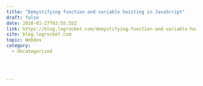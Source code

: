 ```yaml
---
title: "Demystifying function and variable hoisting in JavaScript"
draft: false
date: 2020-01-27T03:55:55Z
link: https://blog.logrocket.com/demystifying-function-and-variable-hoisting-in-javascript/?utm_medium=RSS&utm_source=hune
site: blog.logrocket.com
topic: Webdev
category:
  - Uncategorized
  
   
  

---
```

